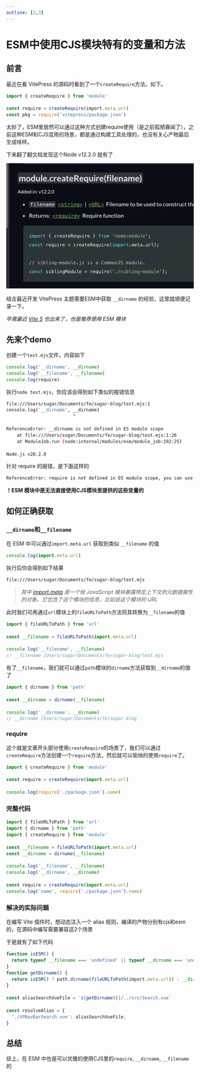 ```yaml
---
outline: [2,3]
---
```

# ESM中使用CJS模块特有的变量和方法

## 前言
最近在看 VitePress 的源码时看到了一个`createRequire`方法，如下。

```ts
import { createRequire } from 'module'

const require = createRequire(import.meta.url)
const pkg = require('vitepress/package.json')
```

太妙了，ESM里居然可以通过这种方式创建require使用（是之前孤陋寡闻了），之前这种ESM和CJS混用的场景，都是通过构建工具处理的，也没有关心产物最后生成啥样。

下来翻了翻文档发现这个Node v12.2.0 就有了

![](./esm-require/MTcwMDY2MTUwNDg1Mg==700661504852.png?s1=https%3A//img.cdn.sugarat.top/mdImg/MTcwMDY2MTUwNDg1Mg%3D%3D700661504852)

结合最近开发 VitePress 主题需要ESM中获取 `__dirname` 的经验，这里就顺便记录一下。

*毕竟最近 [Vite 5](https://vitejs.dev/blog/announcing-vite5) 也出来了，也是推荐使用 ESM 模块*

## 先来个demo
创建一个`test.mjs`文件，内容如下

```js
console.log('__dirname', __dirname)
console.log('__filename', __filename)
console.log(require)
```
执行`node test.mjs`，你应该会得到如下类似的报错信息

```sh
file:///Users/sugar/Documents/fe/sugar-blog/test.mjs:1
console.log('__dirname', __dirname)
                         ^

ReferenceError: __dirname is not defined in ES module scope
    at file:///Users/sugar/Documents/fe/sugar-blog/test.mjs:1:26
    at ModuleJob.run (node:internal/modules/esm/module_job:192:25)

Node.js v20.2.0
```

针对 require 的报错，是下面这样的

```sh
ReferenceError: require is not defined in ES module scope, you can use import instead
```

**！ESM 模块中是无法直接使用CJS模块里提供的这些变量的**
## 如何正确获取
### `__dirname`和`__filename`
在 ESM 中可以通过`import.meta.url` 获取到类似 `__filename` 的值

```js
console.log(import.meta.url)
```
执行后你会得到如下结果

```sh
file:///Users/sugar/Documents/fe/sugar-blog/test.mjs
```

>*其中 [import.meta](https://developer.mozilla.org/zh-CN/docs/Web/JavaScript/Reference/Operators/import.meta) 是一个给 JavaScript 模块暴露特定上下文的元数据属性的对象。它包含了这个模块的信息，比如说这个模块的 URL*

此时我们可再通过`url`模块上的`fileURLToPath`方法将其转换为`__filename`的值

```js
import { fileURLToPath } from 'url'

const __filename = fileURLToPath(import.meta.url)

console.log('__filename', __filename)
// __filename /Users/sugar/Documents/fe/sugar-blog/test.mjs
```

有了`__filename`，我们就可以通过`path`模块的`dirname`方法获取到`__dirname`的值了

```js
import { dirname } from 'path'

const __dirname = dirname(__filename)

console.log('__dirname', __dirname)
// __dirname /Users/sugar/Documents/fe/sugar-blog
```

### require

这个就是文章开头部分使用`createRequire`的场景了，我们可以通过`createRequire`方法创建一个`require`方法，然后就可以愉快的使用`require`了。

```js
import { createRequire } from 'module'

const require = createRequire(import.meta.url)

console.log(require('./package.json').name)
```

### 完整代码
```js
import { fileURLToPath } from 'url'
import { dirname } from 'path'
import { createRequire } from 'module'

const __filename = fileURLToPath(import.meta.url)
const __dirname = dirname(__filename)

console.log('__filename', __filename)
console.log('__dirname', __dirname)

const require = createRequire(import.meta.url)
console.log('name', require('./package.json').name)
```

### 解决的实际问题
在编写 Vite 插件时，想动态注入一个 alias 规则，编译的产物分别有cjs和esm的，在源码中编写需要兼容这2个场景

于是就有了如下代码
```ts
function isESM() {
  return typeof __filename === 'undefined' || typeof __dirname === 'undefined'
}
function getDirname() {
  return isESM() ? path.dirname(fileURLToPath(import.meta.url)) : __dirname
}

const aliasSearchVueFile = `${getDirname()}/../src/Search.vue`

const resolveAlias = {
  './VPNavBarSearch.vue': aliasSearchVueFile,
}
```


## 总结

综上，在 ESM 中也是可以优雅的使用CJS里的`require`, `__dirname`, `__filename` 的

